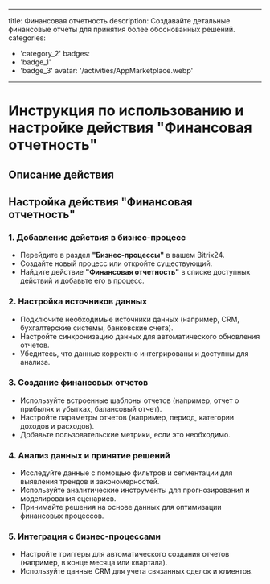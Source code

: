 
---
title: Финансовая отчетность
description: Создавайте детальные финансовые отчеты для принятия более обоснованных решений.
categories: 
  - 'category_2'
badges: 
  - 'badge_1'
  - 'badge_3'
avatar: '/activities/AppMarketplace.webp'
---
# Инструкция по использованию и настройке действия "Финансовая отчетность"

## Описание действия

## **Настройка действия "Финансовая отчетность"**

### 1. Добавление действия в бизнес-процесс
- Перейдите в раздел **"Бизнес-процессы"** в вашем Bitrix24.
- Создайте новый процесс или откройте существующий.
- Найдите действие **"Финансовая отчетность"** в списке доступных действий и добавьте его в процесс.

### 2. Настройка источников данных
- Подключите необходимые источники данных (например, CRM, бухгалтерские системы, банковские счета).
- Настройте синхронизацию данных для автоматического обновления отчетов.
- Убедитесь, что данные корректно интегрированы и доступны для анализа.

### 3. Создание финансовых отчетов
- Используйте встроенные шаблоны отчетов (например, отчет о прибылях и убытках, балансовый отчет).
- Настройте параметры отчетов (например, период, категории доходов и расходов).
- Добавьте пользовательские метрики, если это необходимо.

### 4. Анализ данных и принятие решений
- Исследуйте данные с помощью фильтров и сегментации для выявления трендов и закономерностей.
- Используйте аналитические инструменты для прогнозирования и моделирования сценариев.
- Принимайте решения на основе данных для оптимизации финансовых процессов.

### 5. Интеграция с бизнес-процессами
- Настройте триггеры для автоматического создания отчетов (например, в конце месяца или квартала).
- Используйте данные CRM для учета связанных сделок и клиентов.

